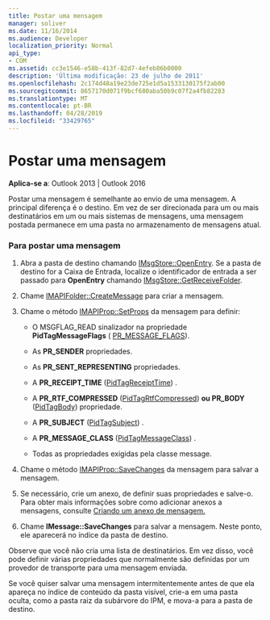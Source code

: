 ```yaml
---
title: Postar uma mensagem
manager: soliver
ms.date: 11/16/2014
ms.audience: Developer
localization_priority: Normal
api_type:
- COM
ms.assetid: cc3e1546-e58b-413f-82d7-4efeb86b0000
description: 'Última modificação: 23 de julho de 2011'
ms.openlocfilehash: 2c174d48a19e23de725e1d5a1533130175f2ab00
ms.sourcegitcommit: 8657170d071f9bcf680aba50b9c07f2a4fb82283
ms.translationtype: MT
ms.contentlocale: pt-BR
ms.lasthandoff: 04/28/2019
ms.locfileid: "33429765"
---
```

# <a name="posting-a-message"></a>Postar uma mensagem

**Aplica-se a**: Outlook 2013 | Outlook 2016 
  
Postar uma mensagem é semelhante ao envio de uma mensagem. A principal diferença é o destino. Em vez de ser direcionada para um ou mais destinatários em um ou mais sistemas de mensagens, uma mensagem postada permanece em uma pasta no armazenamento de mensagens atual.
  
### <a name="to-post-a-message"></a>Para postar uma mensagem
  
1. Abra a pasta de destino chamando [IMsgStore::OpenEntry](imsgstore-openentry.md). Se a pasta de destino for a Caixa de Entrada, localize o identificador de entrada a ser passado para **OpenEntry** chamando [IMsgStore::GetReceiveFolder](imsgstore-getreceivefolder.md). 
    
2. Chame [IMAPIFolder::CreateMessage](imapifolder-createmessage.md) para criar a mensagem. 
    
3. Chame o método [IMAPIProp::SetProps](imapiprop-setprops.md) da mensagem para definir: 
    
   - O MSGFLAG_READ sinalizador na propriedade **PidTagMessageFlags** ( [PR_MESSAGE_FLAGS](pidtagmessageflags-canonical-property.md)).
    
   - As **PR_SENDER** propriedades. 
    
   - As **PR_SENT_REPRESENTING** propriedades. 
    
   - A **PR_RECEIPT_TIME** ([PidTagReceiptTime](pidtagreceipttime-canonical-property.md)) .
    
   - A **PR_RTF_COMPRESSED** ([PidTagRtfCompressed](pidtagrtfcompressed-canonical-property.md)) **ou PR_BODY** ([PidTagBody](pidtagbody-canonical-property.md)) propriedade.
    
   - A **PR_SUBJECT** ([PidTagSubject](pidtagsubject-canonical-property.md)) .
    
   - A **PR_MESSAGE_CLASS** ([PidTagMessageClass](pidtagmessageclass-canonical-property.md)) .
    
   - Todas as propriedades exigidas pela classe message.
    
4. Chame o método [IMAPIProp::SaveChanges](imapiprop-savechanges.md) da mensagem para salvar a mensagem. 
    
5. Se necessário, crie um anexo, de definir suas propriedades e salve-o. Para obter mais informações sobre como adicionar anexos a mensagens, consulte [Criando um anexo de mensagem.](creating-a-message-attachment.md)
    
6. Chame **IMessage::SaveChanges** para salvar a mensagem. Neste ponto, ele aparecerá no índice da pasta de destino. 
    
Observe que você não cria uma lista de destinatários. Em vez disso, você pode definir várias propriedades que normalmente são definidas por um provedor de transporte para uma mensagem enviada. 
  
Se você quiser salvar uma mensagem intermitentemente antes de que ela apareça no índice de conteúdo da pasta visível, crie-a em uma pasta oculta, como a pasta raiz da subárvore do IPM, e mova-a para a pasta de destino. 
  


